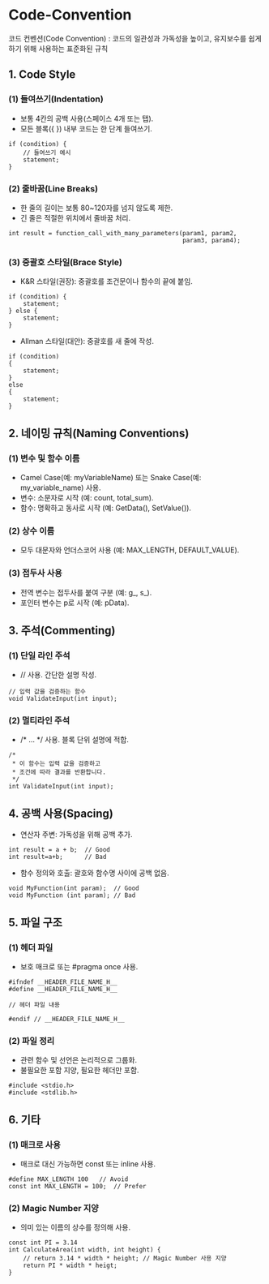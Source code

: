 # Code-Convention
코드 컨벤션(Code Convention) : 코드의 일관성과 가독성을 높이고, 유지보수를 쉽게 하기 위해 사용하는 표준화된 규칙

## 1. Code Style
### (1) 들여쓰기(Indentation)
- 보통 4칸의 공백 사용(스페이스 4개 또는 탭).
- 모든 블록({ }) 내부 코드는 한 단계 들여쓰기.
```
if (condition) {  
    // 들여쓰기 예시  
    statement;  
}
```
### (2) 줄바꿈(Line Breaks)
- 한 줄의 길이는 보통 80~120자를 넘지 않도록 제한.
- 긴 줄은 적절한 위치에서 줄바꿈 처리.
```
int result = function_call_with_many_parameters(param1, param2,
                                                param3, param4);
```
### (3) 중괄호 스타일(Brace Style)
- K&R 스타일(권장): 중괄호를 조건문이나 함수의 끝에 붙임.
```
if (condition) {
    statement;
} else {
    statement;
}
```
- Allman 스타일(대안): 중괄호를 새 줄에 작성.
```
if (condition)
{
    statement;
}
else
{
    statement;
}
```
## 2. 네이밍 규칙(Naming Conventions)
### (1) 변수 및 함수 이름
- Camel Case(예: myVariableName) 또는 Snake Case(예: my_variable_name) 사용.
- 변수: 소문자로 시작 (예: count, total_sum).
- 함수: 명확하고 동사로 시작 (예: GetData(), SetValue()).
### (2) 상수 이름
- 모두 대문자와 언더스코어 사용 (예: MAX_LENGTH, DEFAULT_VALUE).
### (3) 접두사 사용
- 전역 변수는 접두사를 붙여 구분 (예: g_, s_).
- 포인터 변수는 p로 시작 (예: pData).

## 3. 주석(Commenting)
### (1) 단일 라인 주석
- // 사용. 간단한 설명 작성.
```
// 입력 값을 검증하는 함수
void ValidateInput(int input);
```
### (2) 멀티라인 주석
- /* ... */ 사용. 블록 단위 설명에 적합.
```
/*
 * 이 함수는 입력 값을 검증하고
 * 조건에 따라 결과를 반환합니다.
 */
int ValidateInput(int input);
```
## 4. 공백 사용(Spacing)
- 연산자 주변: 가독성을 위해 공백 추가.
```
int result = a + b;  // Good
int result=a+b;      // Bad
```
- 함수 정의와 호출: 괄호와 함수명 사이에 공백 없음.
```
void MyFunction(int param);  // Good
void MyFunction (int param); // Bad
```
## 5. 파일 구조
### (1) 헤더 파일
- 보호 매크로 또는 #pragma once 사용.
```
#ifndef __HEADER_FILE_NAME_H__
#define __HEADER_FILE_NAME_H__

// 헤더 파일 내용

#endif // __HEADER_FILE_NAME_H__
```
### (2) 파일 정리
- 관련 함수 및 선언은 논리적으로 그룹화.
- 불필요한 포함 지양, 필요한 헤더만 포함.
```
#include <stdio.h>
#include <stdlib.h>
```
## 6. 기타
### (1) 매크로 사용
- 매크로 대신 가능하면 const 또는 inline 사용.
```
#define MAX_LENGTH 100   // Avoid
const int MAX_LENGTH = 100;  // Prefer
```
### (2) Magic Number 지양
- 의미 있는 이름의 상수를 정의해 사용.
```
const int PI = 3.14
int CalculateArea(int width, int height) {
    // return 3.14 * width * height; // Magic Number 사용 지양
    return PI * width * heigt;
}
```


